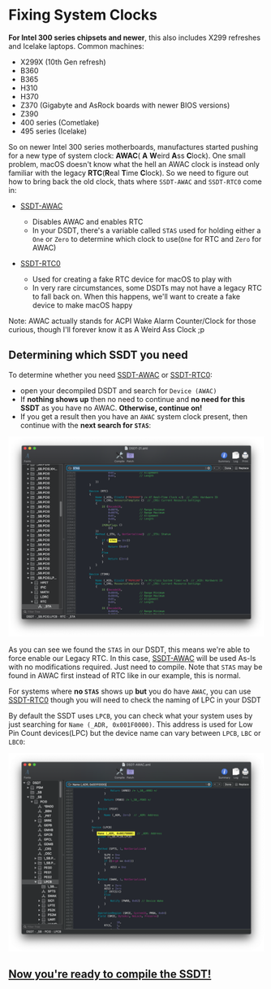 # Fixing System Clocks

**For Intel 300 series chipsets and newer**, this also includes X299 refreshes and Icelake laptops. Common machines:

* X299X (10th Gen refresh)
* B360
* B365
* H310
* H370
* Z370 (Gigabyte and AsRock boards with newer BIOS versions)
* Z390
* 400 series (Cometlake)
* 495 series (Icelake)

So on newer Intel 300 series motherboards, manufactures started pushing for a new type of system clock: **AWAC**( **A** **W**eird **A**ss **C**lock). One small problem, macOS doesn't know what the hell an AWAC clock is instead only familiar with the legacy **RTC**(**R**eal **T**ime **C**lock). So we need to figure out how to bring back the old clock, thats where `SSDT-AWAC` and `SSDT-RTC0` come in:

* [SSDT-AWAC](https://github.com/acidanthera/OpenCorePkg/blob/master/Docs/AcpiSamples/SSDT-AWAC.dsl)
  * Disables AWAC and enables RTC
  * In your DSDT, there's a variable called `STAS` used for holding either a `One` or `Zero` to determine which clock to use(`One` for RTC and `Zero` for AWAC)

* [SSDT-RTC0](https://github.com/acidanthera/OpenCorePkg/blob/master/Docs/AcpiSamples/SSDT-RTC0.dsl)
  * Used for creating a fake RTC device for macOS to play with
  * In very rare circumstances, some DSDTs may not have a legacy RTC to fall back on. When this happens, we'll want to create a fake device to make macOS happy

Note: AWAC actually stands for ACPI Wake Alarm Counter/Clock for those curious, though I'll forever know it as A Weird Ass Clock ;p

## Determining which SSDT you need

To determine whether you need [SSDT-AWAC](https://github.com/acidanthera/OpenCorePkg/blob/master/Docs/AcpiSamples/SSDT-AWAC.dsl) or [SSDT-RTC0](https://github.com/acidanthera/OpenCorePkg/blob/master/Docs/AcpiSamples/SSDT-RTC0.dsl):

* open your decompiled DSDT and search for `Device (AWAC)`
* If **nothing shows up** then no need to continue and **no need for this SSDT** as you have no AWAC. **Otherwise, continue on!**
* If you get a result then you have an `AWAC` system clock present, then continue with the **next search for `STAS`**:

![](/images/Universal/awac-md/stas.png)

As you can see we found the `STAS` in our DSDT, this means we're able to force enable our Legacy RTC. In this case, [SSDT-AWAC](https://github.com/acidanthera/OpenCorePkg/blob/master/Docs/AcpiSamples/SSDT-AWAC.dsl) will be used As-Is with no modifications required. Just need to compile. Note that `STAS` may be found in AWAC first instead of RTC like in our example, this is normal.

For systems where **no `STAS`** shows up **but** you do have `AWAC`, you can use [SSDT-RTC0](https://github.com/acidanthera/OpenCorePkg/blob/master/Docs/AcpiSamples/SSDT-RTC0.dsl) though you will need to check the naming of LPC in your DSDT

By default the SSDT uses `LPCB`, you can check what your system uses by just searching for `Name (_ADR, 0x001F0000)`. This address is used for Low Pin Count devices(LPC) but the device name can vary between `LPCB`, `LBC` or `LBC0`:

![](/images/Universal/awac-md/lpc.png)

## [Now you're ready to compile the SSDT!](/Manual/compile.md)
